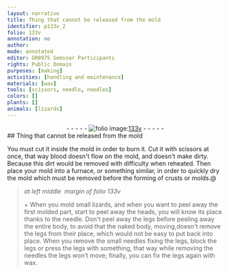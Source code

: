 ```yaml
---
layout: narrative
title: Thing that cannot be released from the mold
identifier: p133v_2
folio: 133v
annotation: no
author:
mode: annotated
editor: GR8975 Seminar Participants
rights: Public Domain
purposes: [making]
activities: [handling and maintenance]
materials: [wax]
tools: [scissors, needle, needles]
colors: []
plants: []
animals: [lizards]
---
```


 <div class="folio" align="center">- - - - - <a href="http://gallica.bnf.fr/ark:/12148/btv1b10500001g/f272.image" target="_blank"><img src="https://cu-mkp.github.io/GR8975-edition/assets/photo-icon.png" alt="folio image: " style="display:inline-block; margin-bottom:-3px;"/>133v</a> - - - - - </div> 
## Thing that cannot be released from the mold

  <span class="activity"></span> 
 You must cut it inside the mold in order to burn it. Cut it with <span class="tool">scissors</span> at once, that way blood doesn't flow on the mold, and doesn't make dirty. Because this dirt would be removed with difficulty when reheated. Then place your mold into a furnace, or something similar, in order to quickly dry the mold which must be removed before the forming of crusts or molds.@ 
 
> *at left middle  margin of folio 133v*
> 
>  \+ When you mold small <span class="animal">lizards</span>, and when you want to peel away the first molded part, start to peel away the heads, you will know its place thanks to the <span class="tool">needle</span>. Don't peel away the legs before peeling away the entire body, to avoid that the naked body, moving,doesn't remove the legs from their place, which would not be easy to put back into place. When you remove the small <span class="tool">needles</span> fixing the legs, block the legs or press the legs with something, that way while removing the <span class="tool">needles</span> the legs won't move; finally, you can fix the legs again with <span class="material">wax</span>.
 